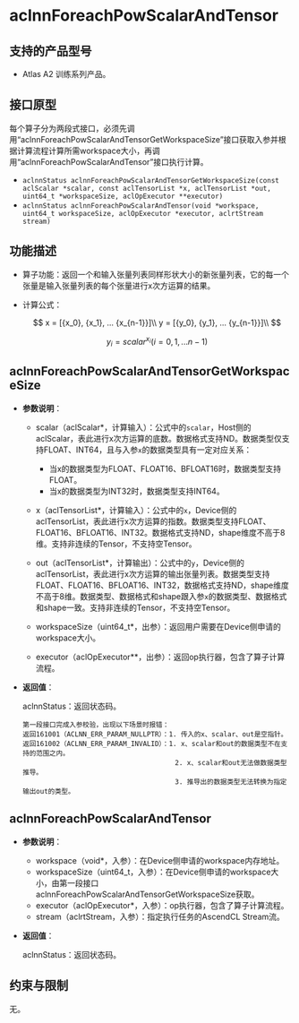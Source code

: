 # aclnnForeachPowScalarAndTensor

## 支持的产品型号

- Atlas A2 训练系列产品。
## 接口原型

每个算子分为两段式接口，必须先调用“aclnnForeachPowScalarAndTensorGetWorkspaceSize”接口获取入参并根据计算流程计算所需workspace大小，再调用“aclnnForeachPowScalarAndTensor”接口执行计算。

- `aclnnStatus aclnnForeachPowScalarAndTensorGetWorkspaceSize(const aclScalar *scalar, const aclTensorList *x, aclTensorList *out, uint64_t *workspaceSize, aclOpExecutor **executor)`
- `aclnnStatus aclnnForeachPowScalarAndTensor(void *workspace, uint64_t workspaceSize, aclOpExecutor *executor, aclrtStream stream)`

## 功能描述

- 算子功能：返回一个和输入张量列表同样形状大小的新张量列表，它的每一个张量是输入张量列表的每个张量进行x次方运算的结果。

- 计算公式：

  $$
  x = [{x_0}, {x_1}, ... {x_{n-1}}]\\
  y = [{y_0}, {y_1}, ... {y_{n-1}}]\\
  $$

  $$
  y_i = scalar^{x_i} (i=0,1,...n-1)
  $$

## aclnnForeachPowScalarAndTensorGetWorkspaceSize

- **参数说明**：
  - scalar（aclScalar*，计算输入）：公式中的`scalar`，Host侧的aclScalar，表此进行x次方运算的底数。数据格式支持ND。数据类型仅支持FLOAT、INT64，且与入参`x`的数据类型具有一定对应关系：
    - 当x的数据类型为FLOAT、FLOAT16、BFLOAT16时，数据类型支持FLOAT。
    - 当x的数据类型为INT32时，数据类型支持INT64。
  - x（aclTensorList*，计算输入）：公式中的`x`，Device侧的aclTensorList，表此进行x次方运算的指数。数据类型支持FLOAT、FLOAT16、BFLOAT16、INT32。数据格式支持ND，shape维度不高于8维。支持非连续的Tensor，不支持空Tensor。
  - out（aclTensorList*，计算输出）：公式中的`y`，Device侧的aclTensorList，表此进行x次方运算的输出张量列表。数据类型支持FLOAT、FLOAT16、BFLOAT16、INT32，数据格式支持ND，shape维度不高于8维。数据类型、数据格式和shape跟入参`x`的数据类型、数据格式和shape一致。支持非连续的Tensor，不支持空Tensor。

  - workspaceSize（uint64_t\*，出参）：返回用户需要在Device侧申请的workspace大小。
  - executor（aclOpExecutor\**，出参）：返回op执行器，包含了算子计算流程。

- **返回值**：

  aclnnStatus：返回状态码。

  ```
  第一段接口完成入参校验，出现以下场景时报错：
  返回161001（ACLNN_ERR_PARAM_NULLPTR）：1. 传入的x、scalar、out是空指针。
  返回161002（ACLNN_ERR_PARAM_INVALID）：1. x、scalar和out的数据类型不在支持的范围之内。
                                        2. x、scalar和out无法做数据类型推导。
                                        3. 推导出的数据类型无法转换为指定输出out的类型。
  ```

## aclnnForeachPowScalarAndTensor

- **参数说明**：

  - workspace（void\*，入参）：在Device侧申请的workspace内存地址。
  - workspaceSize（uint64_t，入参）：在Device侧申请的workspace大小，由第一段接口aclnnForeachPowScalarAndTensorGetWorkspaceSize获取。
  - executor（aclOpExecutor\*，入参）：op执行器，包含了算子计算流程。
  - stream（aclrtStream，入参）：指定执行任务的AscendCL Stream流。

- **返回值**：

  aclnnStatus：返回状态码。

## 约束与限制

无。
